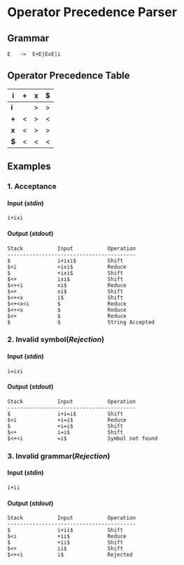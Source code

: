 # Operator Precedence Parser
## Grammar
    E   ->  E+E|ExE|i
## Operator Precedence Table
|**i**|**+**|**x**|**$**
|-----|----|-----|-----
**i**||>|>|>
**+**|<|>|<|>
**x**|<|>|>|>
**$**|<|<|<|
## Examples
### 1. Acceptance
#### Input (*stdin*)
```i+ixi```
#### Output (*stdout*)
```
Stack           Input           Operation
-----------------------------------------
$               i+ixi$          Shift
$<i             +ixi$           Reduce
$               +ixi$           Shift
$<+             ixi$            Shift
$<+<i           xi$             Reduce
$<+             xi$             Shift
$<+<x           i$              Shift
$<+<x<i         $               Reduce
$<+<x           $               Reduce
$<+             $               Reduce
$               $               String Accepted
```
### 2. Invalid symbol(*Rejection*)
#### Input (*stdin*)
```i=ixi```
#### Output (*stdout*)
```
Stack           Input           Operation
-----------------------------------------
$               i+i=i$          Shift
$<i             +i=i$           Reduce
$               +i=i$           Shift
$<+             i=i$            Shift
$<+<i           =i$             Symbol not found
```
### 3. Invalid grammar(*Rejection*)
#### Input (*stdin*)
```i+ii```
#### Output (*stdout*)
```
Stack           Input           Operation
-----------------------------------------
$               i+ii$           Shift
$<i             +ii$            Reduce
$               +ii$            Shift
$<+             ii$             Shift
$<+<i           i$              Rejected
```
